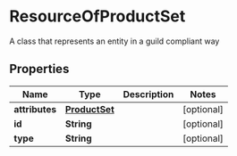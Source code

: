 

# ResourceOfProductSet

A class that represents an entity in a guild compliant way

## Properties

| Name | Type | Description | Notes |
|------------ | ------------- | ------------- | -------------|
|**attributes** | [**ProductSet**](ProductSet.md) |  |  [optional] |
|**id** | **String** |  |  [optional] |
|**type** | **String** |  |  [optional] |



